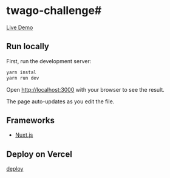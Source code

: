 # twago-challenge#

[Live Demo](https://twago-challenge.vercel.app/)

## Run locally

First, run the development server:

```bash
yarn instal
yarn run dev
```

Open [http://localhost:3000](http://localhost:3000) with your browser to see the result.

The page auto-updates as you edit the file.

## Frameworks

- [Nuxt.js](https://nuxtjs.org/)

## Deploy on Vercel

[deploy](https://spectrm-coding-challenge-l1n2gxolh.vercel.app/)
